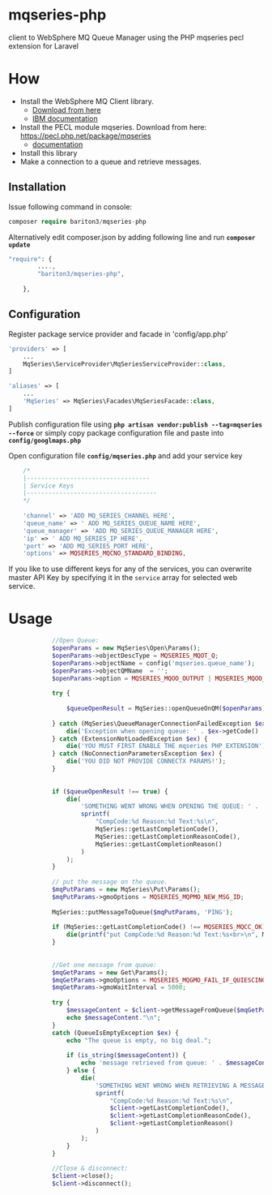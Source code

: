 # mqseries-php
client to WebSphere MQ Queue Manager using the PHP mqseries pecl extension for Laravel
# How

- Install the WebSphere MQ Client library. 
  - [Download from here](http://www-01.ibm.com/software/integration/wmq/clients/ "Download from here") 
  - [IBM documentation](http://www-01.ibm.com/support/knowledgecenter/SSFKSJ_7.1.0/com.ibm.mq.doc/zi00110_.htm "IBM Documentation")
- Install the PECL module mqseries. Download from here: https://pecl.php.net/package/mqseries
  - [documentation](http://www.php.net/mqseries) 
- Install this library
- Make a connection to a queue and retrieve messages.

Installation
------------

Issue following command in console:

```php
composer require bariton3/mqseries-php
```

Alternatively  edit composer.json by adding following line and run **`composer update`**
```php
"require": { 
		....,
		"bariton3/mqseries-php",
	
	},
```

Configuration
------------

Register package service provider and facade in 'config/app.php'

```php
'providers' => [
    ...
    MqSeries\ServiceProvider\MqSeriesServiceProvider::class,
]

'aliases' => [
    ...
    'MqSeries' => MqSeries\Facades\MqSeriesFacade::class,
]
```


Publish configuration file using **`php artisan vendor:publish --tag=mqseries --force`** or simply copy package configuration file and paste into **`config/googlmaps.php`**

Open configuration file **`config/mqseries.php`** and add your service key
```php
    /*
    |----------------------------------
    | Service Keys
    |------------------------------------
    */
    
    'channel' => 'ADD MQ_SERIES_CHANNEL HERE',
    'queue_name' => ' ADD MQ_SERIES_QUEUE_NAME HERE',
    'queue_manager' => 'ADD MQ_SERIES_QUEUE_MANAGER HERE',
    'ip' => ' ADD MQ_SERIES_IP HERE',
    'port' => 'ADD MQ_SERIES_PORT HERE',
    'options' => MQSERIES_MQCNO_STANDARD_BINDING,
```

If you like to use different keys for any of the services, you can overwrite master API Key by specifying it in the `service` array for selected web service. 

# Usage

```php	
	        //Open Queue:
            $openParams = new MqSeries\Open\Params();
            $openParams->objectDescType = MQSERIES_MQOT_Q;
            $openParams->objectName = config('mqseries.queue_name');
            $openParams->objectQMName  = '';
            $openParams->option = MQSERIES_MQOO_OUTPUT | MQSERIES_MQOO_INPUT_AS_Q_DEF | MQSERIES_MQOO_FAIL_IF_QUIESCING;
    
            try {
    
                $queueOpenResult = MqSeries::openQueueOnQM($openParams);
    
            } catch (MqSeries\QueueManagerConnectionFailedException $ex) {
                die('Exception when opening queue: ' . $ex->getCode() . ' - ' . $ex->getMessage());
            } catch (ExtensionNotLoadedException $ex) {
                die('YOU MUST FIRST ENABLE THE mqseries PHP EXTENSION');
            } catch (NoConnectionParametersException $ex) {
                die('YOU DID NOT PROVIDE CONNECTX PARAMS!');
            }
    
    
            if ($queueOpenResult !== true) {
                die(
                    'SOMETHING WENT WRONG WHEN OPENING THE QUEUE: ' .
                    sprintf(
                        "CompCode:%d Reason:%d Text:%s\n",
                        MqSeries::getLastCompletionCode(),
                        MqSeries::getLastCompletionReasonCode(),
                        MqSeries::getLastCompletionReason()
                    )
                );
            }
    
            // put the message on the queue.
            $mqPutParams = new MqSeries\Put\Params();
            $mqPutParams->gmoOptions = MQSERIES_MQPMO_NEW_MSG_ID;
    
            MqSeries::putMessageToQueue($mqPutParams, 'PING');
    
            if (MqSeries::getLastCompletionCode() !== MQSERIES_MQCC_OK) {
                die(printf("put CompCode:%d Reason:%d Text:%s<br>\n", MqSeries::getLastCompletionCode(), MqSeries::etLastCompletionReasonCode(), MqSeries::getLastCompletionReason()));
            }
            
            
            //Get one message from queue:
            $mqGetParams = new Get\Params();
            $mqGetParams->gmoOptions = MQSERIES_MQGMO_FAIL_IF_QUIESCING | MQSERIES_MQGMO_WAIT | MQSERIES_MQGMO_CONVERT;
            $mqGetParams->gmoWaitInterval = 5000;
            
            try {
                $messageContent = $client->getMessageFromQueue($mqGetParams);
                echo $messageContent."\n";
            }
            catch (QueueIsEmptyException $ex) {
                echo "The queue is empty, no big deal.";
            
                if (is_string($messageContent)) {
                    echo 'message retrieved from queue: ' . $messageContent;
                } else {
                    die(
                        'SOMETHING WENT WRONG WHEN RETRIEVING A MESSAGE: ' .
                        sprintf(
                            "CompCode:%d Reason:%d Text:%s\n",
                            $client->getLastCompletionCode(),
                            $client->getLastCompletionReasonCode(),
                            $client->getLastCompletionReason()
                        )
                    );
                }
            }
            
            //Close & disconnect:
            $client->close();
            $client->disconnect();

```
